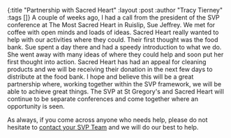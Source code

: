 {:title "Partnership with Sacred Heart"
 :layout :post
 :author "Tracy Tierney"
 :tags []}
A couple of weeks ago, I had a call from the president of the SVP conference at The Most Sacred Heart in Ruislip, Sue Jeffrey. We met for coffee with open minds and loads of ideas. Sacred Heart really wanted to help with our activities where they could. Their first thought was the food bank. Sue spent a day there and had a speedy introduction to what we do. She went away with many ideas of where they could help and soon put her first thought into action. Sacred Heart has had an appeal for cleaning products and we will be receiving their donation in the next few days to distribute at the food bank. I hope and believe this will be a great partnership where, working together within the SVP framework, we will be able to achieve great things. The SVP at St Gregory's and Sacred Heart will continue to be separate conferences and come together where an opportunity is seen.

As always, if you come across anyone who needs help, please do not hesitate to [contact your SVP Team](../../pages-output/contact/) and we will do our best to help.
